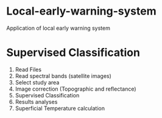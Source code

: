 # Local-early-warning-system
Application of local early warning system 
# Supervised Classification
1. Read Files
2. Read spectral bands (satellite images)
3. Select study area
4. Image correction (Topographic and reflectance)
5. Supervised Classification
6. Results analyses
7. Superficial Temperature calculation
